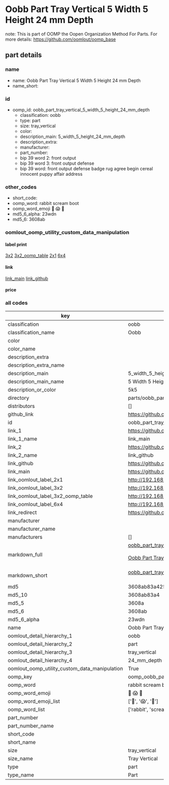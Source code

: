 # Oobb Part Tray Vertical 5 Width 5 Height 24 mm Depth  

note: This is part of OOMP the Oopen Organization Method For Parts. For more details: https://github.com/oomlout/oomp_base

##  part details
  







### name
* name: Oobb Part Tray Vertical 5 Width 5 Height 24 mm Depth
* name_short: 
### id
* oomp_id: oobb_part_tray_vertical_5_width_5_height_24_mm_depth
  * classification: oobb
  * type: part
  * size: tray_vertical
  * color: 
  * description_main: 5_width_5_height_24_mm_depth
  * description_extra: 
  * manufacturer: 
  * part_number: 
  * bip 39 word 2: front output
  * bip 39 word 3: front output defense
  * bip 39 word: front output defense badge rug agree begin cereal innocent puppy affair address

### other_codes
* short_code: 
* oomp_word: rabbit scream boot
* oomp_word_emoji :rabbit: :scream: :boot:
* md5_6_alpha: 23wdn
* md5_6: 3608ab






### oomlout_oomp_utility_custom_data_manipulation
#### label print
[3x2](http://192.168.1.245:1112/?label=oomp%2023wdn)
[3x2_oomp_table](http://192.168.1.108:1112/?label=oomp%2023wdn)
[2x1](http://192.168.1.242:1112/?label=oomp%2023wdn)
[6x4](http://192.168.1.55:1112/?label=oomp%2023wdn)    

#### link

[link_main](https://github.com/oomlout/oomlout_oomp_version_1_messy/tree/main/parts/oobb_part_tray_vertical_5_width_5_height_24_mm_depth) [link_github](https://github.com/oomlout/oomlout_oomp_version_1_messy/tree/main/parts/oobb_part_tray_vertical_5_width_5_height_24_mm_depth)                             

#### price







### all codes 
| key | value |  
| --- | --- |  
| classification | oobb |  
| classification_name | Oobb |  
| color |  |  
| color_name |  |  
| description_extra |  |  
| description_extra_name |  |  
| description_main | 5_width_5_height_24_mm_depth |  
| description_main_name | 5 Width 5 Height 24 mm Depth |  
| description_or_color | 5k5 |  
| directory | parts/oobb_part_tray_vertical_5_width_5_height_24_mm_depth |  
| distributors | [] |  
| github_link | https://github.com/oomlout/oomlout_oomp_part_src/tree/main/parts/oobb_part_tray_vertical_5_width_5_height_24_mm_depth |  
| id | oobb_part_tray_vertical_5_width_5_height_24_mm_depth |  
| link_1 | https://github.com/oomlout/oomlout_oomp_version_1_messy/tree/main/parts/oobb_part_tray_vertical_5_width_5_height_24_mm_depth |  
| link_1_name | link_main |  
| link_2 | https://github.com/oomlout/oomlout_oomp_version_1_messy/tree/main/parts/oobb_part_tray_vertical_5_width_5_height_24_mm_depth |  
| link_2_name | link_github |  
| link_github | https://github.com/oomlout/oomlout_oomp_version_1_messy/tree/main/parts/oobb_part_tray_vertical_5_width_5_height_24_mm_depth |  
| link_main | https://github.com/oomlout/oomlout_oomp_version_1_messy/tree/main/parts/oobb_part_tray_vertical_5_width_5_height_24_mm_depth |  
| link_oomlout_label_2x1 | http://192.168.1.242:1112/?label=oomp%2023wdn |  
| link_oomlout_label_3x2 | http://192.168.1.245:1112/?label=oomp%2023wdn |  
| link_oomlout_label_3x2_oomp_table | http://192.168.1.108:1112/?label=oomp%2023wdn |  
| link_oomlout_label_6x4 | http://192.168.1.55:1112/?label=oomp%2023wdn |  
| link_redirect | https://github.com/oomlout/oomlout_oomp_version_1_messy/tree/main/parts/oobb_part_tray_vertical_5_width_5_height_24_mm_depth |  
| manufacturer |  |  
| manufacturer_name |  |  
| manufacturers | [] |  
| markdown_full | [oobb_part_tray_vertical_5_width_5_height_24_mm_depth](none)<br>[](none)<br>[Oobb Part Tray Vertical 5 Width 5 Height 24 Mm Depth](none)<br><br> |  
| markdown_short | [oobb_part_tray_vertical_5_width_5_height_24_mm_depth](none)<br><br> |  
| md5 | 3608ab83a4258288145e811672e75aea |  
| md5_10 | 3608ab83a4 |  
| md5_5 | 3608a |  
| md5_6 | 3608ab |  
| md5_6_alpha | 23wdn |  
| name | Oobb Part Tray Vertical 5 Width 5 Height 24 mm Depth |  
| oomlout_detail_hierarchy_1 | oobb |  
| oomlout_detail_hierarchy_2 | part |  
| oomlout_detail_hierarchy_3 | tray_vertical |  
| oomlout_detail_hierarchy_4 | 24_mm_depth |  
| oomlout_oomp_utility_custom_data_manipulation | True |  
| oomp_key | oomp_oobb_part_tray_vertical_5_width_5_height_24_mm_depth |  
| oomp_word | rabbit scream boot |  
| oomp_word_emoji | :rabbit: :scream: :boot: |  
| oomp_word_emoji_list | [':rabbit:', ':scream:', ':boot:'] |  
| oomp_word_list | ['rabbit', 'scream', 'boot'] |  
| part_number |  |  
| part_number_name |  |  
| short_code |  |  
| short_name |  |  
| size | tray_vertical |  
| size_name | Tray Vertical |  
| type | part |  
| type_name | Part |  
